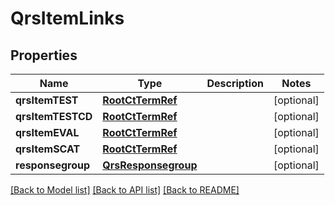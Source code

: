 # QrsItemLinks

## Properties
Name | Type | Description | Notes
------------ | ------------- | ------------- | -------------
**qrsItemTEST** | [**RootCtTermRef**](RootCtTermRef.md) |  | [optional] 
**qrsItemTESTCD** | [**RootCtTermRef**](RootCtTermRef.md) |  | [optional] 
**qrsItemEVAL** | [**RootCtTermRef**](RootCtTermRef.md) |  | [optional] 
**qrsItemSCAT** | [**RootCtTermRef**](RootCtTermRef.md) |  | [optional] 
**responsegroup** | [**QrsResponsegroup**](QrsResponsegroup.md) |  | [optional] 

[[Back to Model list]](../README.md#documentation-for-models) [[Back to API list]](../README.md#documentation-for-api-endpoints) [[Back to README]](../README.md)


